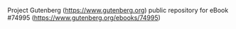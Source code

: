 Project Gutenberg (https://www.gutenberg.org) public repository for
eBook #74995 (https://www.gutenberg.org/ebooks/74995)
